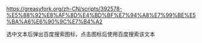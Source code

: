 https://greasyfork.org/zh-CN/scripts/392578-%E5%88%92%E8%AF%8D%E4%BD%BF%E7%94%A8%E7%99%BE%E5%BA%A6%E6%90%9C%E7%B4%A2

选中文本后弹出百度搜索图标，点击图标后使用百度搜索该文本
